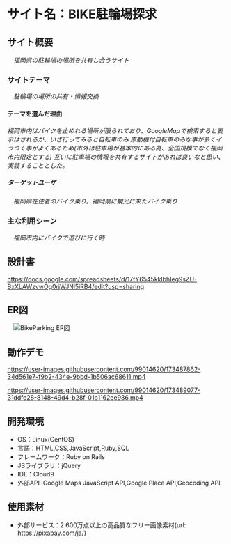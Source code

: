 # サイト名：BIKE駐輪場探求

## サイト概要
　*福岡県の駐輪場の場所を共有し合うサイト*
### サイトテーマ
　*駐輪場の場所の共有・情報交換*

#### テーマを選んだ理由
  *福岡市内はバイクを止めれる場所が限られており、GoogleMapで検索すると表示はされるが、いざ行ってみると自転車のみ*
  *原動機付自転車のみな事が多くイラつく事がよくあるため(市外は駐車場が基本的にある為、全国規模でなく福岡市内限定とする)*
  *互いに駐車場の情報を共有するサイトがあれば良いなと思い、実装することとした。*

##### ターゲットユーザ
　*福岡県在住者のバイク乗り。福岡県に観光に来たバイク乗り*

### 主な利用シーン
　*福岡市内にバイクで遊びに行く時*

## 設計書
  https://docs.google.com/spreadsheets/d/17fY6545kklbhIeg9sZU-BxXLAWzvwOg0rjWJNl5iRB4/edit?usp=sharing

## ER図
　![BikeParking ER図](https://user-images.githubusercontent.com/99014620/170477455-fdcc4a0c-fb19-45b5-9a58-8359ed3a234f.png)

## 動作デモ
https://user-images.githubusercontent.com/99014620/173487862-34d561e7-f9b2-434e-9bbd-1b506ac68611.mp4



https://user-images.githubusercontent.com/99014620/173489077-31ddfe28-8148-49d4-b28f-01b1162ee936.mp4


## 開発環境
- OS：Linux(CentOS)
- 言語：HTML,CSS,JavaScript,Ruby,SQL
- フレームワーク：Ruby on Rails
- JSライブラリ：jQuery
- IDE：Cloud9
- 外部API :Google Maps JavaScript API,Google Place API,Geocoding API

## 使用素材
- 外部サービス：2.600万点以上の高品質なフリー画像素材(url: https://pixabay.com/ja/)

